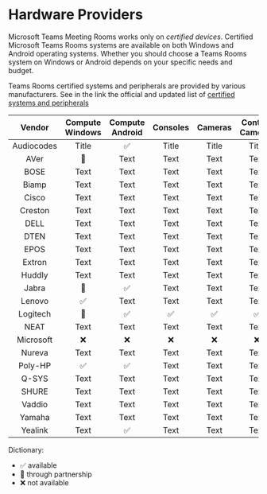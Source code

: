 # Hardware Providers

Microsoft Teams Meeting Rooms works only on *certified devices*. Certified Microsoft Teams Rooms systems are available on both Windows and Android operating systems. Whether you should choose a Teams Rooms system on Windows or Android depends on your specific needs and budget.

Teams Rooms certified systems and peripherals are provided by various manufacturers.
See in the link the official and updated list of [certified systems and peripherals](https://learn.microsoft.com/en-us/microsoftteams/rooms/)

| Vendor          | Compute Windows | Compute Android | Consoles | Cameras | Content Cameras | Intelligent Cameras | Microphones | Speakers | Touchscreen Large Board
| :-------------: | :-----------: | :-----------: | :-----------: | :-----------: | :-----------: | :-----------: | :-----------: | :-----------: | :-----------: |
| Audiocodes      | Title         | ✅        | Title        | Title      | Title       | Title       | Title       | Title       | Title       |
| AVer            | 🤝          |Text        |Text        |Text        |Text        |Text        |Text        |Text        |Text        |
| BOSE            | Text          |Text        |Text        |Text        |Text        |Text        |Text        |Text        |Text        |
| Biamp           | Text          |Text        |Text        |Text        |Text        |Text        |Text        |Text        |Text        |
| Cisco           | Text          |Text        |Text        |Text        |Text        |Text        |Text        |Text        |Text        |
| Creston         | Text          |Text        |Text        |Text        |Text        |Text        |Text        |Text        |Text        |
| DELL            | Text          |Text        |Text        |Text        |Text        |Text        |Text        |Text        |Text        |
| DTEN            | Text          |Text        |Text        |Text        |Text        |Text        |Text        |Text        |Text        |
| EPOS            | Text          |Text        |Text        |Text        |Text        |Text        |Text        |Text        |Text        |
| Extron          | Text          |Text        |Text        |Text        |Text        |Text        |Text        |Text        |Text        |
| Huddly          | Text          |Text        |Text        |Text        |Text        |Text        |Text        |Text        |Text        |
| Jabra           | 🤝          |✅        |Text        |Text        |Text        |Text        |Text        |Text        |Text        |
| Lenovo          | ✅          |Text        |Text        |Text        |Text        |Text        |Text        |Text        |Text        |
| Logitech        | 🤝          |✅        |✅        |✅        |✅        |Text        |✅        |✅        |❌        |
| NEAT            | Text          |Text        |Text        |Text        |Text        |Text        |Text        |Text        |Text        |
| Microsoft       | ❌           |❌          |❌          |❌         |❌         |❌          |❌          |❌         |✅         |
| Nureva          | Text          |Text        |Text        |Text        |Text        |Text        |Text        |Text        |Text        |
| Poly-HP         | ✅          |✅        |Text        |Text        |Text        |Text        |Text        |Text        |Text        |
| Q-SYS           | Text          |Text        |Text        |Text        |Text        |Text        |Text        |Text        |Text        |
| SHURE           | Text          |Text        |Text        |Text        |Text        |Text        |Text        |Text        |Text        |
| Vaddio          | Text          |Text        |Text        |Text        |Text        |Text        |Text        |Text        |Text        |
| Yamaha          | Text          |Text        |Text        |Text        |Text        |Text        |Text        |Text        |Text        |
| Yealink         | Text          |✅        |Text        |Text        |Text        |Text        |Text        |Text        |✅        |

Dictionary:
- ✅ available
- 🤝 through partnership
- ❌ not available
